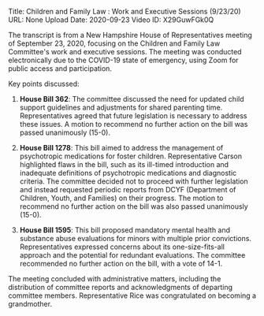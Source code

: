 Title: Children and Family Law : Work and Executive Sessions (9/23/20)
URL: None
Upload Date: 2020-09-23
Video ID: X29GuwFGk0Q

The transcript is from a New Hampshire House of Representatives meeting of September 23, 2020, focusing on the Children and Family Law Committee's work and executive sessions. The meeting was conducted electronically due to the COVID-19 state of emergency, using Zoom for public access and participation.

Key points discussed:

1. **House Bill 362**: The committee discussed the need for updated child support guidelines and adjustments for shared parenting time. Representatives agreed that future legislation is necessary to address these issues. A motion to recommend no further action on the bill was passed unanimously (15-0).

2. **House Bill 1278**: This bill aimed to address the management of psychotropic medications for foster children. Representative Carson highlighted flaws in the bill, such as its ill-timed introduction and inadequate definitions of psychotropic medications and diagnostic criteria. The committee decided not to proceed with further legislation and instead requested periodic reports from DCYF (Department of Children, Youth, and Families) on their progress. The motion to recommend no further action on the bill was also passed unanimously (15-0).

3. **House Bill 1595**: This bill proposed mandatory mental health and substance abuse evaluations for minors with multiple prior convictions. Representatives expressed concerns about its one-size-fits-all approach and the potential for redundant evaluations. The committee recommended no further action on the bill, with a vote of 14-1.

The meeting concluded with administrative matters, including the distribution of committee reports and acknowledgments of departing committee members. Representative Rice was congratulated on becoming a grandmother.